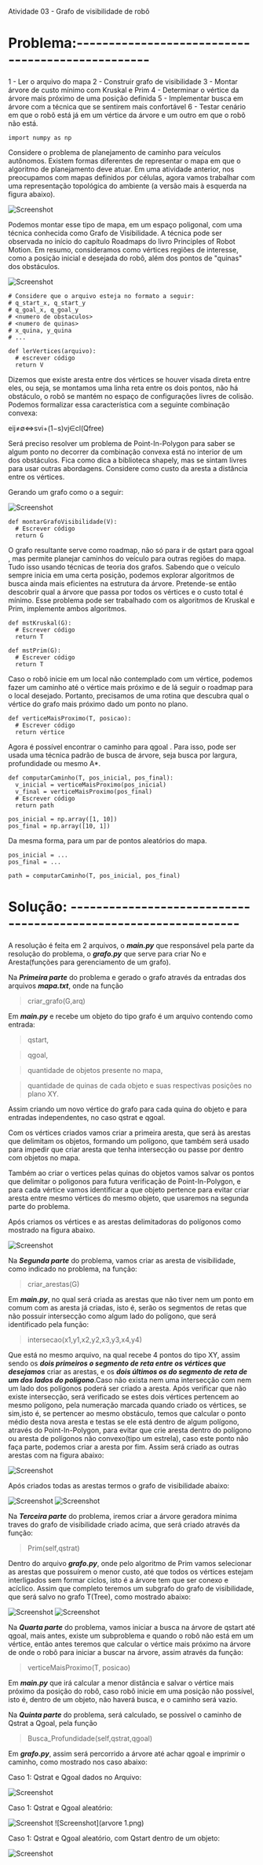 Atividade 03 - Grafo de visibilidade de robô

# Problema:-------------------------------------------------

1 - Ler o arquivo do mapa
2 - Construir grafo de visibilidade
3 - Montar árvore de custo mínimo com Kruskal e Prim
4 - Determinar o vértice da árvore mais próximo de uma posição definida
5 - Implementar busca em árvore com a técnica que se sentirem mais confortável
6 - Testar cenário em que o robô está já em um vértice da árvore e um outro em que o robô não está.

```
import numpy as np
```
Considere o problema de planejamento de caminho para veículos autônomos. Existem formas diferentes de representar o mapa em que o algoritmo de planejamento deve atuar. Em uma atividade anterior, nos preocupamos com mapas definidos por células, agora vamos trabalhar com uma representação topológica do ambiente (a versão mais à esquerda na figura abaixo).

![Screenshot](p1.png)

Podemos montar esse tipo de mapa, em um espaço poligonal, com uma técnica conhecida como Grafo de Visibilidade. A técnica pode ser observada no início do capítulo Roadmaps do livro Principles of Robot Motion. Em resumo, consideramos como vértices regiões de interesse, como a posição inicial e desejada do robô, além dos pontos de "quinas" dos obstáculos.

![Screenshot](p2.png)

```
# Considere que o arquivo esteja no formato a seguir:
# q_start_x, q_start_y
# q_goal_x, q_goal_y
# <numero de obstaculos>
# <numero de quinas>
# x_quina, y_quina
# ...

def lerVertices(arquivo):
  # escrever código
  return V
```
Dizemos que existe aresta entre dos vértices se houver visada direta entre eles, ou seja, se montamos uma linha reta entre os dois pontos, não há obstáculo, o robô se mantém no espaço de configurações livres de colisão. Podemos formalizar essa característica com a seguinte combinação convexa:

eij≠∅⇔svi+(1−s)vj∈cl(Qfree) 

Será preciso resolver um problema de Point-In-Polygon para saber se algum ponto no decorrer da combinação convexa está no interior de um dos obstáculos. Fica como dica a biblioteca shapely, mas se sintam livres para usar outras abordagens. Considere como custo da aresta a distância entre os vértices.

Gerando um grafo como o a seguir:

![Screenshot](p3.png)

```
def montarGrafoVisibilidade(V):
  # Escrever código
  return G
```

O grafo resultante serve como roadmap, não só para ir de  qstart  para  qgoal , mas permite planejar caminhos do veículo para outras regiões do mapa. Tudo isso usando técnicas de teoria dos grafos. Sabendo que o veículo sempre inicia em uma certa posição, podemos explorar algoritmos de busca ainda mais eficientes na estrutura da árvore. Pretende-se então descobrir qual a árvore que passa por todos os vértices e o custo total é mínimo. Esse problema pode ser trabalhado com os algoritmos de Kruskal e Prim, implemente ambos algoritmos.

```
def mstKruskal(G):
  # Escrever código
  return T

def mstPrim(G):
  # Escrever código
  return T
```

Caso o robô inicie em um local não contemplado com um vértice, podemos fazer um caminho até o vértice mais próximo e de lá seguir o roadmap para o local desejado. Portanto, precisamos de uma rotina que descubra qual o vértice do grafo mais próximo dado um ponto no plano.

```
def verticeMaisProximo(T, posicao):
  # Escrever código
  return vértice
```

Agora é possível encontrar o caminho para  qgoal . Para isso, pode ser usada uma técnica padrão de busca de árvore, seja busca por largura, profundidade ou mesmo A*.

```
def computarCaminho(T, pos_inicial, pos_final):
  v_inicial = verticeMaisProximo(pos_inicial)
  v_final = verticeMaisProximo(pos_final)
  # Escrever código
  return path

pos_inicial = np.array([1, 10])
pos_final = np.array([10, 1])
```

Da mesma forma, para um par de pontos aleatórios do mapa.

```
pos_inicial = ...
pos_final = ...

path = computarCaminho(T, pos_inicial, pos_final)
```

# Solução: ----------------------------------------------------------------

A resolução é feita em 2 arquivos, o ***main.py*** que responsável pela parte da resolução do problema, o ***grafo.py*** que serve para criar No e Aresta(funções para gerenciamento de um grafo).
 
Na ***Primeira parte*** do problema e gerado o grafo através da entradas dos arquivos ***mapa.txt***, onde na função
  
 > criar_grafo(G,arq)
 
Em ***main.py*** e recebe um objeto do tipo grafo é um arquivo contendo como entrada: 
> qstart,

> qgoal,

> quantidade de objetos presente no mapa, 

> quantidade de quinas de cada objeto e suas respectivas posições no plano XY.

Assim criando um novo vértice do grafo para cada quina do objeto e para entradas independentes, no caso qstrat e qgoal.

Com os vértices criados vamos criar a primeira aresta, que será às arestas que delimitam os objetos, formando um polígono, que também será usado para impedir que criar aresta que tenha intersecção ou passe por dentro com objetos no mapa.

Também ao criar o vertices pelas quinas do objetos vamos salvar os pontos que delimitar o poligonos para futura verificação de Point-In-Polygon, e para cada vértice vamos identificar a que objeto pertence para evitar criar aresta entre mesmo vértices do mesmo objeto, que usaremos na segunda parte do problema.

Após criamos os vértices e as arestas delimitadoras do polígonos como mostrado na figura abaixo.

![Screenshot](visibilidade1.png)

Na ***Segunda parte*** do problema, vamos criar as aresta de visibilidade, como indicado no problema, na função: 

> criar_arestas(G)

Em ***main.py***, no qual será criada as arestas que não tiver nem um ponto em comum com as aresta já criadas, isto é, serão os segmentos de retas que não possuir intersecção como algum lado do polígono, que será identificado pela função:

> intersecao(x1,y1,x2,y2,x3,y3,x4,y4)

Que está no mesmo arquivo, na qual recebe 4 pontos do tipo XY, assim sendo os ***dois primeiros o segmento de reta entre os vértices que desejamos*** criar as arestas, e os ***dois últimos os do segmento de reta de um dos lados do polígono***.Caso não exista nem uma intersecção com nem um lado dos polígonos poderá ser criado a aresta. Após verificar que não existe intersecção, será verificado se estes dois vértices pertencem ao mesmo polígono, pela numeração marcada quando criado os vértices, se sim,isto é, se pertencer ao mesmo obstáculo, temos que calcular o ponto médio desta nova aresta e testas se ele está dentro de algum polígono, através do Point-In-Polygon, para evitar que crie aresta dentro do polígono ou aresta de polígonos não convexo(tipo um estrela), caso este ponto não faça parte, podemos criar a aresta por fim. Assim será criado as outras arestas com na figura abaixo:

![Screenshot](vizibilidade.png)

Após criados todas as arestas termos o grafo de visibilidade abaixo:

![Screenshot](v1.png)
![Screenshot](v2.png)

Na ***Terceira parte*** do problema, iremos criar a árvore geradora mínima traves do grafo de visibilidade criado acima, que será criado através da função:

> Prim(self,qstrat)

Dentro do arquivo ***grafo.py***, onde pelo algoritmo de Prim vamos selecionar as arestas que possuírem o menor custo, até que todos os vértices estejam interligados sem formar ciclos, isto é a árvore tem que ser conexo e acíclico. Assim que completo teremos um subgrafo do grafo de visibilidade, que será salvo no grafo T(Tree), como mostrado abaixo:

![Screenshot](arvore.png)
![Screenshot](a.png)

Na ***Quarta parte*** do problema, vamos iniciar a busca na árvore de qstart até qgoal, mais antes, existe um subproblema e quando o robô não está em um vértice, então antes teremos que  calcular o vértice mais próximo na árvore de onde o robô para iniciar a buscar na árvore, assim através da função:

> verticeMaisProximo(T, posicao)

Em ***main.py*** que irá calcular a menor distância e salvar o vértice mais próximo da posição do robô, caso robô inicie em uma posição não possível, isto é, dentro de um objeto, não haverá busca, e o caminho será vazio.

Na ***Quinta parte*** do problema, será calculado, se possível o caminho de Qstrat a Qgoal, pela função

> Busca_Profundidade(self,qstrat,qgoal)

Em ***grafo.py***, assim será percorrido a árvore até achar qgoal e imprimir o caminho, como mostrado nos caso abaixo:

Caso 1: Qstrat e Qgoal dados no Arquivo:

 ![Screenshot](c1.png)

Caso 1: Qstrat e Qgoal aleatório:

 ![Screenshot](c2.png)
 ![Screenshot](arvore 1.png)

Caso 1: Qstrat e Qgoal aleatório, com Qstart dentro de um objeto:

 ![Screenshot](c3.png)
